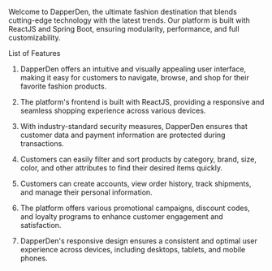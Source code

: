 

Welcome to DapperDen, the ultimate fashion destination that blends cutting-edge technology with the latest trends. Our platform is built with ReactJS and Spring Boot, ensuring modularity, performance, and full customizability.

List of Features
1) DapperDen offers an intuitive and visually appealing user interface, making it easy for customers to navigate, browse, and shop for their favorite fashion products.

2) The platform's frontend is built with ReactJS, providing a responsive and seamless shopping experience across various devices.

3) With industry-standard security measures, DapperDen ensures that customer data and payment information are protected during transactions.

4) Customers can easily filter and sort products by category, brand, size, color, and other attributes to find their desired items quickly.

5) Customers can create accounts, view order history, track shipments, and manage their personal information.

6) The platform offers various promotional campaigns, discount codes, and loyalty programs to enhance customer engagement and satisfaction.

7) DapperDen's responsive design ensures a consistent and optimal user experience across devices, including desktops, tablets, and mobile phones.

